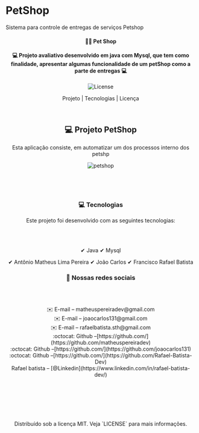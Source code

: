 # PetShop
Sistema para controle de entregas de serviços Petshop
<center>
<h4 align="center"> 
	👨‍💻 Pet Shop
</h4>
<h4 align="center"> 
	💻 Projeto avaliativo desenvolvido em java com Mysql, que tem como finalidade, apresentar algumas funcionalidade de um petShop como a parte de entregas 💻
</h4>

<p align="center">
  <img alt="License" src="https://img.shields.io/badge/license-MIT-brightgreen">
<p>

<p align="center">
  Projeto |
  Tecnologias |
  Licença
</p>
<p>&nbsp;&nbsp;</p>

## 💻 Projeto PetShop

Esta aplicação consiste, em automatizar um dos processos interno dos petshp
<p align="center" width="70%">
  <img alt="petshop" src="https://github.com/matheuspereiradev/ProjetoPetShop/blob/master/petshop.gif"> 
<p>
<p>&nbsp;&nbsp;</p>

</br>
<h3 align="center">💻 Tecnologias</h3>
<p align="center">
Este projeto foi desenvolvido com as seguintes tecnologias:
</p>
</br></br>
<p align="center">
✔ Java
✔ Mysql
<p>
	
<p align="center">
✔ Antônio Matheus Lima Pereira
✔ João Carlos
✔ Francisco Rafael Batista

<p>
<h3 align="center">🔗 Nossas redes sociais</h3> 
</br>
<p align="center">

</br>
✉️ E-mail – matheuspereiradev@gmail.com
</br>
✉️ E-mail – joaocarlos131@gmail.com
</br>
✉️ E-mail – rafaelbatista.sth@gmail.com
</br>
:octocat: Github –[https://github.com/](https://github.com/matheuspereiradev)
</br>
:octocat: Github –[https://github.com/](https://github.com/joaocarlos131)
</br>
:octocat: Github –[https://github.com/](https://github.com/Rafael-Batista-Dev)
</br>
Rafael batista – [@Linkedin](https://www.linkedin.com/in/rafael-batista-dev/)


</br></br></br></br></br>
<p align="center">
Distribuído sob a licença MIT. Veja `LICENSE` para mais informações.
</p>

</p>
